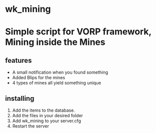 # wk_mining
# Simple script for VORP framework, Mining inside the Mines


## features

- A small notification when you found something
- Added Blips for the mines
- 4 types of mines all yield something unique

## installing

1. Add the items to the database.
2. Add the files in your desired folder
3. Add wk_mining to your server.cfg 
4. Restart the server
